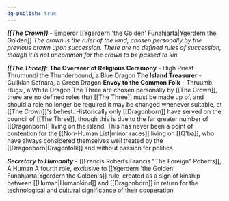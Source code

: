 ```yaml
---
dg-publish: true
---
```


***[[The Crown]]*** - Emperor [[Ygerdern 'the Golden' Funahjarta|Ygerdern the Golden]]
*The crown is the ruler of the land, chosen personally by the previous crown upon succession. There are no defined rules of succession, though it is not uncommon for the crown to be passed to kin.*

***[[The Three]]:*** 
**The Overseer of Religious Ceremony** - High Priest Thrumundi the Thunderbound, a Blue Dragon
**The Island Treasurer** - Gullklan Safnara, a Green Dragon
**Envoy to the Common Folk** - Thruumb Hugsi, a White Dragon
The Three are chosen personally by [[The Crown]], there are no defined roles that [[The Three]] must be made up of, and should a role no longer be required it may be changed whenever suitable, at [[The Crown]]'s behest. Historically only [[Dragonborn]] have served on the council of [[The Three]], though this is due to the far greater number of [[Dragonborn]] living on the island. This has never been a point of contention for the [[Non-Human List|minor races]] living on [[Q'ba]], who have always considered themselves well treated by the [[Dragonborn|Dragonfolk]] and without passion for politics

***Secretary to Humanity*** - [[Francis Roberts|Francis "The Foreign" Roberts]], A Human
A fourth role, exclusive to [[Ygerdern 'the Golden' Funahjarta|Ygerdern the Golden's]] rule, created as a sign of kinship between [[Human|Humankind]] and [[Dragonborn]] in return for the technological and cultural significance of their cooperation
